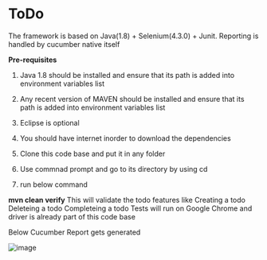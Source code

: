 # ToDo

The framework is based on Java(1.8) + Selenium(4.3.0) + Junit. Reporting is handled by cucumber native itself

**Pre-requisites**

1. Java 1.8 should be installed and ensure that its path is added into environment variables list

2. Any recent version of MAVEN should be installed and ensure that its path is added into environment variables list

3. Eclipse is optional

4. You should have internet inorder to download the dependencies

5. Clone this code base and put it in any folder

6. Use commnad prompt and go to its directory by using cd

7. run below command

**mvn clean verify**
  This will validate the todo features like
    Creating a todo
    Deleteing a todo
    Completeing a todo
    Tests will run on Google Chrome and driver is already part of this code base

Below Cucumber Report gets generated 

![image](https://user-images.githubusercontent.com/17289805/180501524-8ac47d00-d16a-4993-bcc5-27ce83363227.png)

